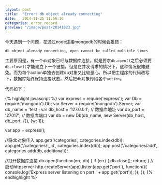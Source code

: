 ```yaml
---
layout: post
title:  "Error: db object already connecting"
date:   2014-11-25 11:56:10
categories: error_record
preview: "/image/post/20141023.jpg"
---
```


今天遇到一个问题，在通过node连接mongodb的时候会报错：

    db object already connecting, open cannot be called multiple times

主要原因是，有一个`db`对象已经与数据库连接，就是要求`db.open()`之后必须要`db.close()`才能建立下一个链接。但是在并发请求的情况下，这种情况很难避免。而为每个action单独去创建db对象又比较恶心，所以把主程序的代码改写下，数据库始终保持连接状态，然后把`db`对象传给各个`action`。

代码如下：

{% highlight javascript %}
var express = require('express');
var Db = require('mongodb').Db;
var Server = require('mongodb').Server;
var db_name = 'test';
var db_host =  '127.0.0.1';      // 数据库地址
var db_port =  '27017';   // 数据库端口
var db = new Db(db_name, new Server(db_host, db_port, {}), {w: 1});

var app = express();

//将db对象传入
app.get('/categories', categories.index(db));
app.get('/categories/:_id', categories.index(db));
app.post('/categories/add', categories.add(db, additional));

//打开数据库连接
db.open(function(err, db) {
    if (err) {
        db.close();
        return;
    }
    //启动httpserver
    http.createServer(app).listen(app.get('port'), function(){
        console.log('Express server listening on port ' + app.get('port'));
    });
});
{% endhighlight %}